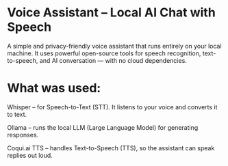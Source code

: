 # Voice Assistant – Local AI Chat with Speech
A simple and privacy-friendly voice assistant that runs entirely on your local machine. It uses powerful open-source tools for speech recognition, text-to-speech, and AI conversation — with no cloud dependencies.

# What was used:

Whisper – for Speech-to-Text (STT). It listens to your voice and converts it to text.

Ollama – runs the local LLM (Large Language Model) for generating responses.

Coqui.ai TTS – handles Text-to-Speech (TTS), so the assistant can speak replies out loud.
